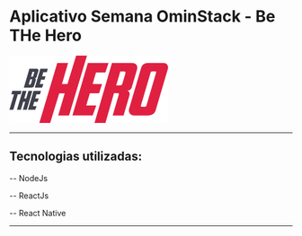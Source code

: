 # Aplicativo Semana OminStack - Be THe Hero


<img src="./mobile/src/assets/logo@3x.png" />

---

## Tecnologias utilizadas:
-- NodeJs
 
-- ReactJs

-- React Native

---





